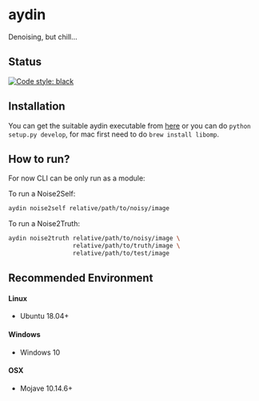 # aydin

Denoising, but chill...

## Status
[![Code style: black](https://img.shields.io/badge/code%20style-black-000000.svg)](https://github.com/python/black)

## Installation

You can get the suitable aydin executable from [here]() or you 
can do `python setup.py develop`, for mac first need to do `brew install libomp`.

## How to run?

For now CLI can be only run as a module:

To run a Noise2Self:
```bash
aydin noise2self relative/path/to/noisy/image
```

To run a Noise2Truth:
```bash
aydin noise2truth relative/path/to/noisy/image \
                  relative/path/to/truth/image \
                  relative/path/to/test/image
```

## Recommended Environment

#### Linux

- Ubuntu 18.04+

#### Windows

- Windows 10

#### OSX

- Mojave 10.14.6+

